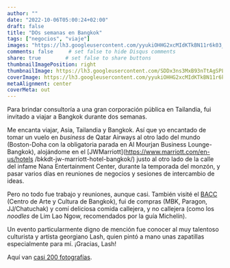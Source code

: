 ```yaml
---
author: ""
date: "2022-10-06T05:00:24+02:00"
draft: false
title: "DOs semanas en Bangkok"
tags: ["negocios", "viaje"]
images: "https://lh3.googleusercontent.com/yyukiOHHG2xcMIdKTkBN11r6k03_z0zUFfFLQ4TqciBYMDKijYFIcyn_8aXjSC1an7-DQZkR26_BRHJ3uqXnCmY695NjOMUGulh5MORjMhXK5GPPBEJNvqV5Z9Mn3pUmT-B1KtB1PyQ=w2400"
comments: false     # set false to hide Disqus comments
share: true        # set false to share buttons
thumbnailImagePosition: right
thumbnailImage: https://lh3.googleusercontent.com/SDDx3ns3MxB93nTtAgSPLn-rAkqSRPpIsUJ8PAXfTg-nUUSei4henDplyUE7iWI_k2o_Zq7Y3v-Jx9MZ47Ziw2BDMdsmBKgTgVAMBbxKprLjW_zQKt_MeAY5ILRXlcYHH6CRdfheFdg=w2400
coverImage: https://lh3.googleusercontent.com/yyukiOHHG2xcMIdKTkBN11r6k03_z0zUFfFLQ4TqciBYMDKijYFIcyn_8aXjSC1an7-DQZkR26_BRHJ3uqXnCmY695NjOMUGulh5MORjMhXK5GPPBEJNvqV5Z9Mn3pUmT-B1KtB1PyQ=w2400
metaAlignment: center
coverMeta: out
---
```


Para brindar consultoría a una gran corporación pública en Tailandia, fui invitado a viajar a Bangkok durante dos semanas.

<!--more-->

Me encanta viajar, Asia, Tailandia y Bangkok. Así que yo encantado de tomar un vuelo en *business* de Qatar Airways al otro lado del mundo (Boston-Doha con la obligatoria parada en Al Mourjan Business Lounge-Bangkok), alojándome en el [JWMarriott](https://www.marriott.com/en-us/hotels /bkkdt-jw-marriott-hotel-bangkok/) justo al otro lado de la calle del infame Nana Entertainment Center, durante la temporada del monzón, y pasar varios días en reuniones de negocios y sesiones de intercambio de ideas.

Pero no todo fue trabajo y reuniones, aunque casi. También visité el [BACC](https://en.bacc.or.th/) (Centro de Arte y Cultura de Bangkok), fui de compras (MBK, Paragon, JJ/Chatuchak) y comí deliciosa comida callejera, y no callejera (como los *noodles* de Lim Lao Ngow, recomendados por la guía Michelín).

Un evento particularmente digno de mención fue conocer al muy talentoso culturista y artista georgiano Lash, quien pintó a mano unas zapatillas especialmente para mí. ¡Gracias, Lash!

Aquí van [casi 200 fotografías](https://photos.app.goo.gl/HJm3Kop2FVcgDVB87).